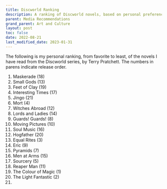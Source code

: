 ```yaml
---
title: Discworld Ranking
description: A ranking of Discworld novels, based on personal preferences.
parent: Media Recommendations
grand_parent: Art and Culture
layout: post
toc: false
date: 2022-08-21
last_modified_date: 2023-01-31
---
```


The following is my personal ranking, from favorite to least, of the novels I have read from the Discworld series, by Terry Pratchett.
The numbers in parens indicate release order.

1. Maskerade (18)
2. Small Gods (13)
3. Feet of Clay (19) 
4. Interesting Times (17) 
5. Jingo (21)
6. Mort (4)
7. Witches Abroad (12)
8. Lords and Ladies (14)
9. Guards! Guards! (8)
10. Moving Pictures (10)
11. Soul Music (16)
12. Hogfather (20)
13. Equal Rites (3)
14. Eric (9)
15. Pyramids (7)
16. Men at Arms (15)
17. Sourcery (5)
18. Reaper Man (11)
19. The Colour of Magic (1)
20. The Light Fantastic (2)
21. 


<!--
- [x] The Colour of Magic (1) 
- [x] The Light Fantastic (2) 
- [x] Equal Rites (3) 
- [x] Mort (4) 
- [x] Sourcery (5) 
- [ ] Wyrd Sisters (6) 
- [x] Pyramids (7) 
- [x] Guards! Guards! (8) 
- [x] Eric (9) 
- [x] Moving Pictures (10) 
- [x] Reaper Man (11) 
- [x] Witches Abroad (12) 
- [x] Small Gods (13) 
- [x] Lords and Ladies (14) 
- [x] Men at Arms (15) 
- [x] Soul Music (16) 
- [x] Interesting Times (17) 
- [x] Maskerade (18) 
- [x] Feet of Clay (19) 
- [x] Hogfather (20) 
- [x] Jingo (21) 
- [ ] The Last Continent (22) 
- [ ] Carpe Jugulum (23) 
- [ ] The Fifth Elephant (24) 
- [ ] The Truth (25) 
- [ ] Thief of Time (26) 
- [ ] The Last Hero (27) 
- [ ] The Amazing Maurice and his Educated Rodents (28) 
- [ ] Night Watch (29) 
- [ ] The Wee Free Men (30) 
- [ ] Monstrous Regiment (31) 
- [ ] A Hat Full of Sky (32) 
- [ ] Going Postal (33) 
- [ ] Thud! (34) 
- [ ] Where’s My Cow?^ (35) 
- [ ] Wintersmith (36) 
- [ ] Making Money (37) 
- [ ] Unseen Academicals (38) 
- [ ] I Shall Wear Midnight (39) 
- [ ] Snuff (40) 
- [ ] A Blink of the Screen : collected short fiction (41) 
- [ ] World of Poo (42) 
- [ ] Raising Steam^ (43) 
- [ ] The Shepherds Crown (44)
-->

<!--
The Colour of Magic and the Light Fantastic
: Rincewind escorts a tourist around the disc.
: Oddly specific parodies of some fantasy series you may have never heard of.

Equal Rites
: A girl wants to become a wizard.

Sourcery
: The Wizards get a bit too rowdy.

Mort
: Death takes on an apprentice.

Wyrd Sisters
: The Witches deal with a succession crisis.
: Shakespeare parody

Pyramids
: Mythological Egypt pastiche

Guards! Guards!
: Captain Vimes saves the city from a dragon and gets promoted.

Eric
: Rincewind is mistaken for a demon. Travels to not-mezoamerica, not-ancient-troy, and hell
: Faust parody.

Moving Pictures
: Parody of Hollywood

Reaper Man
: Death takes a vacation on a farm.
: The Wizards fight some shopping trolleys.

Witches Abroad
: Fairy Tale Parody

Small Gods
: 

Lords and Ladies
:

Men at Arms
:

Soul Music
:

Interesting Times
:

Maskerade
: Phantom of the Opera parody

Feet of Clay
: 


- [x] The Colour of Magic (1) 
- [x] The Light Fantastic (2) 
- [x] Equal Rites (3) 
- [x] Mort (4) 
- [x] Sourcery (5) 
- [ ] Wyrd Sisters (6) 
- [x] Pyramids (7) 
- [x] Guards! Guards! (8) 
- [x] Eric (9) 
- [x] Moving Pictures (10) 
- [x] Reaper Man (11) 
- [x] Witches Abroad (12) 
- [x] Small Gods (13) 
- [x] Lords and Ladies (14) 
- [x] Men at Arms (15) 
- [x] Soul Music (16) 
- [x] Interesting Times (17) 
- [x] Maskerade (18) 
- [x] Feet of Clay (19) 
- [x] Hogfather (20) 
- [x] Jingo (21) 
-->



<!--
## Reading Order

Despite being ostensibly part of the same series, 
most of the books stand on their own,
with only tenuous links between them.
Yes, characters recur, but even the worldbuilding changes at the author's whim.

The only big exception is the Guards subseries.

compare to 
https://www.discworldemporium.com/reading-order/
http://www.gracefulrobot.com/the-discworld

-->